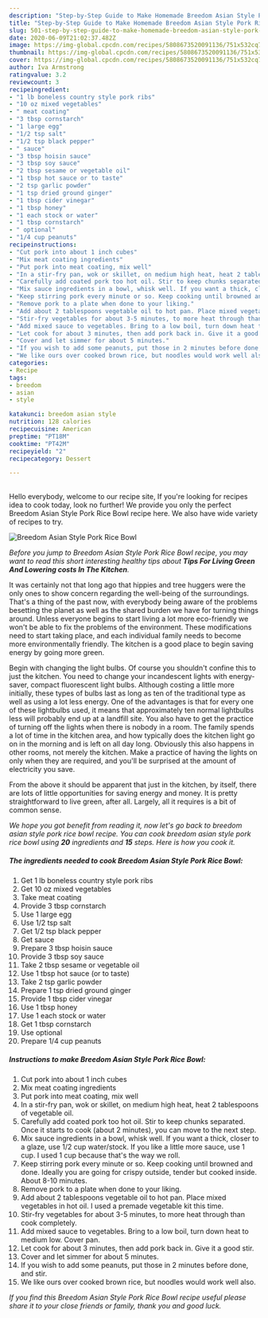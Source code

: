 ```yaml
---
description: "Step-by-Step Guide to Make Homemade Breedom Asian Style Pork Rice Bowl"
title: "Step-by-Step Guide to Make Homemade Breedom Asian Style Pork Rice Bowl"
slug: 501-step-by-step-guide-to-make-homemade-breedom-asian-style-pork-rice-bowl
date: 2020-06-09T21:02:37.482Z
image: https://img-global.cpcdn.com/recipes/5808673520091136/751x532cq70/breedom-asian-style-pork-rice-bowl-recipe-main-photo.jpg
thumbnail: https://img-global.cpcdn.com/recipes/5808673520091136/751x532cq70/breedom-asian-style-pork-rice-bowl-recipe-main-photo.jpg
cover: https://img-global.cpcdn.com/recipes/5808673520091136/751x532cq70/breedom-asian-style-pork-rice-bowl-recipe-main-photo.jpg
author: Iva Armstrong
ratingvalue: 3.2
reviewcount: 3
recipeingredient:
- "1 lb boneless country style pork ribs"
- "10 oz mixed vegetables"
- " meat coating"
- "3 tbsp cornstarch"
- "1 large egg"
- "1/2 tsp salt"
- "1/2 tsp black pepper"
- " sauce"
- "3 tbsp hoisin sauce"
- "3 tbsp soy sauce"
- "2 tbsp sesame or vegetable oil"
- "1 tbsp hot sauce or to taste"
- "2 tsp garlic powder"
- "1 tsp dried ground ginger"
- "1 tbsp cider vinegar"
- "1 tbsp honey"
- "1 each stock or water"
- "1 tbsp cornstarch"
- " optional"
- "1/4 cup peanuts"
recipeinstructions:
- "Cut pork into about 1 inch cubes"
- "Mix meat coating ingredients"
- "Put pork into meat coating, mix well"
- "In a stir-fry pan, wok or skillet, on medium high heat, heat 2 tablespoons of vegetable oil."
- "Carefully add coated pork too hot oil. Stir to keep chunks separated. Once it starts to cook (about 2 minutes), you can move to the next step."
- "Mix sauce ingredients in a bowl, whisk well. If you want a thick, closer to a glaze, use 1/2 cup water/stock. If you like a little more sauce, use 1 cup. I used 1 cup because that&#39;s the way we roll."
- "Keep stirring pork every minute or so. Keep cooking until browned and done. Ideally you are going for crispy outside, tender but cooked inside. About 8-10 minutes."
- "Remove pork to a plate when done to your liking."
- "Add about 2 tablespoons vegetable oil to hot pan. Place mixed vegetables in hot oil. I used a premade vegetable kit this time."
- "Stir-fry vegetables for about 3-5 minutes, to more heat through than cook completely."
- "Add mixed sauce to vegetables. Bring to a low boil, turn down heat to medium low. Cover pan."
- "Let cook for about 3 minutes, then add pork back in. Give it a good stir."
- "Cover and let simmer for about 5 minutes."
- "If you wish to add some peanuts, put those in 2 minutes before done, and stir."
- "We like ours over cooked brown rice, but noodles would work well also."
categories:
- Recipe
tags:
- breedom
- asian
- style

katakunci: breedom asian style 
nutrition: 128 calories
recipecuisine: American
preptime: "PT18M"
cooktime: "PT42M"
recipeyield: "2"
recipecategory: Dessert

---
```

<br>
Hello everybody, welcome to our recipe site, If you're looking for recipes idea to cook today, look no further! We provide you only the perfect Breedom Asian Style Pork Rice Bowl recipe here. We also have wide variety of recipes to try.
<br>


![Breedom Asian Style Pork Rice Bowl](https://img-global.cpcdn.com/recipes/5808673520091136/751x532cq70/breedom-asian-style-pork-rice-bowl-recipe-main-photo.jpg)

<i>Before you jump to Breedom Asian Style Pork Rice Bowl recipe, you may want to read this short interesting healthy tips about 
<strong>Tips For Living Green And Lowering costs In The Kitchen</strong>.</i>
</br>

It was certainly not that long ago that hippies and tree huggers were the only ones to show concern regarding the well-being of the surroundings. That's a thing of the past now, with everybody being aware of the problems besetting the planet as well as the shared burden we have for turning things around. Unless everyone begins to start living a lot more eco-friendly we won't be able to fix the problems of the environment. These modifications need to start taking place, and each individual family needs to become more environmentally friendly. The kitchen is a good place to begin saving energy by going more green.

Begin with changing the light bulbs. Of course you shouldn't confine this to just the kitchen. You need to change your incandescent lights with energy-saver, compact fluorescent light bulbs. Although costing a little more initially, these types of bulbs last as long as ten of the traditional type as well as using a lot less energy. One of the advantages is that for every one of these lightbulbs used, it means that approximately ten normal lightbulbs less will probably end up at a landfill site. You also have to get the practice of turning off the lights when there is nobody in a room. The family spends a lot of time in the kitchen area, and how typically does the kitchen light go on in the morning and is left on all day long. Obviously this also happens in other rooms, not merely the kitchen. Make a practice of having the lights on only when they are required, and you'll be surprised at the amount of electricity you save.

From the above it should be apparent that just in the kitchen, by itself, there are lots of little opportunities for saving energy and money. It is pretty straightforward to live green, after all. Largely, all it requires is a bit of common sense.


<i>We hope you got benefit from reading it, now let's go back to breedom asian style pork rice bowl recipe. You can cook breedom asian style pork rice bowl using <strong>20</strong> ingredients and <strong>15</strong> steps. Here is how you cook it.
</i>

##### The ingredients needed to cook Breedom Asian Style Pork Rice Bowl:

1. Get 1 lb boneless country style pork ribs
1. Get 10 oz mixed vegetables
1. Take  meat coating
1. Provide 3 tbsp cornstarch
1. Use 1 large egg
1. Use 1/2 tsp salt
1. Get 1/2 tsp black pepper
1. Get  sauce
1. Prepare 3 tbsp hoisin sauce
1. Provide 3 tbsp soy sauce
1. Take 2 tbsp sesame or vegetable oil
1. Use 1 tbsp hot sauce (or to taste)
1. Take 2 tsp garlic powder
1. Prepare 1 tsp dried ground ginger
1. Provide 1 tbsp cider vinegar
1. Use 1 tbsp honey
1. Use 1 each stock or water
1. Get 1 tbsp cornstarch
1. Use  optional
1. Prepare 1/4 cup peanuts


##### Instructions to make Breedom Asian Style Pork Rice Bowl:

1. Cut pork into about 1 inch cubes
1. Mix meat coating ingredients
1. Put pork into meat coating, mix well
1. In a stir-fry pan, wok or skillet, on medium high heat, heat 2 tablespoons of vegetable oil.
1. Carefully add coated pork too hot oil. Stir to keep chunks separated. Once it starts to cook (about 2 minutes), you can move to the next step.
1. Mix sauce ingredients in a bowl, whisk well. If you want a thick, closer to a glaze, use 1/2 cup water/stock. If you like a little more sauce, use 1 cup. I used 1 cup because that&#39;s the way we roll.
1. Keep stirring pork every minute or so. Keep cooking until browned and done. Ideally you are going for crispy outside, tender but cooked inside. About 8-10 minutes.
1. Remove pork to a plate when done to your liking.
1. Add about 2 tablespoons vegetable oil to hot pan. Place mixed vegetables in hot oil. I used a premade vegetable kit this time.
1. Stir-fry vegetables for about 3-5 minutes, to more heat through than cook completely.
1. Add mixed sauce to vegetables. Bring to a low boil, turn down heat to medium low. Cover pan.
1. Let cook for about 3 minutes, then add pork back in. Give it a good stir.
1. Cover and let simmer for about 5 minutes.
1. If you wish to add some peanuts, put those in 2 minutes before done, and stir.
1. We like ours over cooked brown rice, but noodles would work well also.


<i>If you find this Breedom Asian Style Pork Rice Bowl recipe useful please share it to your close friends or family, thank you and good luck.</i>
